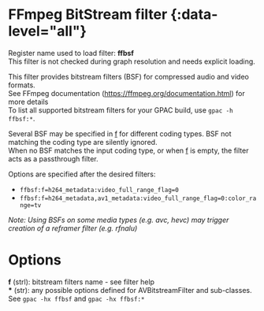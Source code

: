 <!-- automatically generated - do not edit, patch gpac/applications/gpac/gpac.c -->

# FFmpeg BitStream filter  {:data-level="all"}  
  
Register name used to load filter: __ffbsf__  
This filter is not checked during graph resolution and needs explicit loading.  
  
This filter provides bitstream filters (BSF) for compressed audio and video formats.  
See FFmpeg documentation (https://ffmpeg.org/documentation.html) for more details  
To list all supported bitstream filters for your GPAC build, use `gpac -h ffbsf:*`.  
  
Several BSF may be specified in [f](#f) for different coding types. BSF not matching the coding type are silently ignored.  
When no BSF matches the input coding type, or when [f](#f) is empty, the filter acts as a passthrough filter.  
  
Options are specified after the desired filters:  

- `ffbsf:f=h264_metadata:video_full_range_flag=0`  
- `ffbsf:f=h264_metadata,av1_metadata:video_full_range_flag=0:color_range=tv`  

  
_Note: Using BSFs on some media types (e.g. avc, hevc) may trigger creation of a reframer filter (e.g. rfnalu)_  
  

# Options    
  
<a id="f">__f__</a> (strl):    bitstream filters name - see filter help  
<a id="*">__*__</a> (str):     any possible options defined for AVBitstreamFilter and sub-classes. See `gpac -hx ffbsf` and `gpac -hx ffbsf:*`  
  
